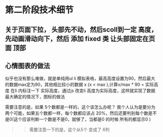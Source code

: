 # 第二阶段技术细节
## 关于页面下拉， 头部先不动，然后scoll到一定 高度，先动画滑动向下，然后 添加 fixed 类 让头部固定在页面 顶部

## 心情图表的做法
似乎也没有那么难做，就是单纯用ul li 模拟表格，最高高度设置为90，然后最大的数据max定为90，其他相比较小的数据 x (x < max ),计算x/max * 90 = 实际高度
在li 内标注一下 实际高度，通过js 改变li 高度为实际高度，这样就实现了数据最大确定的情况下，图标的做法

需要注意的是，如果 5个数都是一样的，这个该怎么办呢？
我个人认为是要分为两个可能，如果五个数都一样，每个数都应该占 20%，然后还要判别每个数是不是0(这个应该判断一个数是不是0，就够了，当都是0 的时候 所有的都显示0 ) 

>> 需要注意一下的是，这个从5个  变成了 6列
